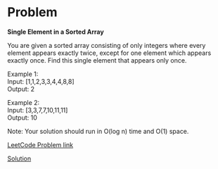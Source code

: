# Problem

__Single Element in a Sorted Array__

You are given a sorted array consisting of only integers where every element appears exactly twice, except for one element which appears exactly once. Find this single element that appears only once.

Example 1:</br>
Input: [1,1,2,3,3,4,4,8,8]</br>
Output: 2</br>

Example 2:</br>
Input: [3,3,7,7,10,11,11]</br>
Output: 10</br>
 
Note: Your solution should run in O(log n) time and O(1) space.

[LeetCode Problem link](https://leetcode.com/explore/featured/card/may-leetcoding-challenge/535/week-2-may-8th-may-14th/3327/)

[Solution](https://github.com/DhanabalShanmugam/Leet-Code-30-Days-Challenge/blob/master/May2020/Week2/Day_12/Solution.py)
